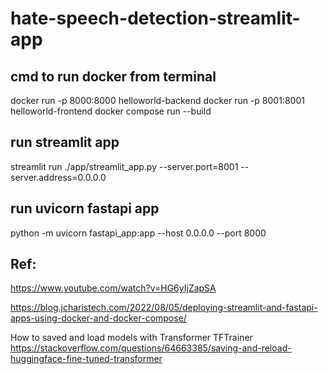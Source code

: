 # hate-speech-detection-streamlit-app


## cmd to run docker from terminal
docker run -p 8000:8000 helloworld-backend
docker run -p 8001:8001 helloworld-frontend
docker compose run --build 


## run streamlit app
streamlit run ./app/streamlit_app.py --server.port=8001 --server.address=0.0.0.0

## run uvicorn fastapi app
python -m uvicorn fastapi_app:app --host 0.0.0.0 --port 8000


## Ref:
https://www.youtube.com/watch?v=HG6yIjZapSA


https://blog.jcharistech.com/2022/08/05/deploying-streamlit-and-fastapi-apps-using-docker-and-docker-compose/

How to saved and load models with Transformer TFTrainer
https://stackoverflow.com/questions/64663385/saving-and-reload-huggingface-fine-tuned-transformer